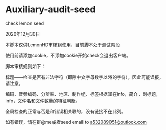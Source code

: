 # Auxiliary-audit-seed

check lemon seed

2020年12月30日

本脚本仅供LemonHD审核组使用，目前脚本处于测试阶段

使用前请添加cookie，不添加cookie开始check会退出客户端。

脚本审核规则如下：

标题——检查是否有非法字符（即除中文字母数字以外的字符），因此可能误报，请注意。

编码、音频编码、分辨率、地区、制作组、标签根据其在info，简介，副标题，info，文件名和文件数量的特征判断。

全局检查的正常与否是和错误相关联的，没有链接不在此列。

如有错误，请在群@me或者seed email to a532089051@outlook.com
